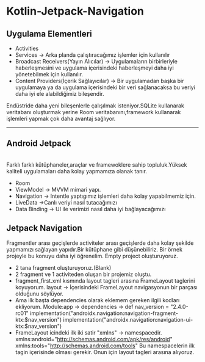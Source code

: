 # Kotlin-Jetpack-Navigation


<h2>Uygulama Elementleri</h2> 

+ Activities 
+ Services -> Arka planda çalıştıracağımız işlemler için kullanılır
+ Broadcast Receivers(Yayın Alıcılar) -> Uygulamaların birbirleriyle haberleşmesini ve uygulama içerisindeki haberleşmeyi daha iyi yönetebilmek için kullanılır. 
+ Content Providers(İçerik Sağlayıcılar) -> Bir uygulamadan başka bir uygulamaya ya da uygulama içerisindeki bir veri sağlanacaksa bu veriyi daha iyi ele alabildiğimiz bileşendir.

Endüstride daha yeni bileşenlerle çalışılmak isteniyor.SQLite kullanarak veritabanı oluşturmak yerine Room veritabanını,framework kullanarak işlemleri yapmak çok daha avantaj sağlıyor.
<hr>
<h2>Android Jetpack</h2><br>
Farklı farklı kütüphaneler,araçlar ve framewoklere sahip topluluk.Yüksek kaliteli uygulamaları daha kolay yapmamıza olanak tanır.

+ Room
+ ViewModel -> MVVM mimari yapı.
+ Navigation -> Intentle yaptıgımız işlemleri daha kolay yapabilmemiz için.
+ LiveData ->Canlı veriyi nasıl tutacağımızı
+ Data Binding -> UI ile verimizi nasıl daha iyi bağlayacağımızı


<h2>Jetpack Navigation</h2>

Fragmentler arası geçişlerde activiteler arası geçişlerde daha kolay şekilde yapmamızı sağlayan yapıdır.Bir kütüphane gibi düşünebiliriz.
Bir örnek projeyle bu konuyu daha iyi öğrenelim.
Empty project oluşturuyoruz.

+ 2 tana fragment oluşturuyoruz.(Blank)
+ 2 fragment ve 1 activiteden oluşan bir projemiz oluştu.
+ fragment_first.xml kısmında layout tagleri arasına FrameLayout taglerini koyuyorum.
layout -> İçerisindeki FrameLayout navigasyonun bir parçası olduğunu söylüyor.
+ Ama ilk başta dependencies olarak eklemem gereken ilgili kodları ekliyorum.
Module:app -> dependencies -> 
  def nav_version = "2.4.0-rc01"
  implementation("androidx.navigation:navigation-fragment-ktx:$nav_version")
  implementation("androidx.navigation:navigation-ui-ktx:$nav_version")
+ FrameLayout icindeki ilk iki satir "xmlns" -> namespacedir.
    xmlns:android="http://schemas.android.com/apk/res/android"
    xmlns:tools="http://schemas.android.com/tools"
Bu namespacelerin ilk tagin içerisinde olması gerekir. Onun için layout tagleri arasına alıyoruz.




